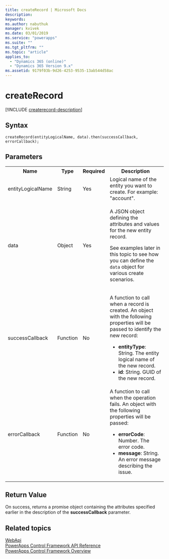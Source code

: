 ```yaml
---
title: createRecord | Microsoft Docs
description: 
keywords:
ms.author: nabuthuk
manager: kvivek
ms.date: 03/01/2019
ms.service: "powerapps"
ms.suite: ""
ms.tgt_pltfrm: ""
ms.topic: "article"
applies_to: 
  - "Dynamics 365 (online)"
  - "Dynamics 365 Version 9.x"
ms.assetid: 9179f03b-9d26-4253-9535-13ab544d58ac
---
```


# createRecord

[!INCLUDE [createrecord-description](includes/createrecord-description.md)]

## Syntax

`createRecord(entityLogicalName, data).then(successCallback, errorCallback);`

## Parameters

<table style="width:100%">
<tr>
<th>Name</th>
<th>Type</th>
<th>Required</th>
<th>Description</th>
</tr>
<tr>
<td>entityLogicalName</td>
<td>String</td>
<td>Yes</td>
<td>Logical name of the entity you want to create. For example: &quot;account&quot;.</td>
</tr>
<tr>
<td>data</td>
<td>Object</td>
<td>Yes</td>
<td><p>A JSON object defining the attributes and values for the new entity record.</p>
<p>See examples later in this topic to see how you can define the <code>data</code> object for various create scenarios.</td>
</tr>
<tr>
<td>successCallback</td>
<td>Function</td>
<td>No</td>
<td><p>A function to call when a record is created. An object with the following properties will be passed to identify the new record:</p>
<ul>
<li><b>entityType</b>: String. The entity logical name of the new record.</li>
<li><b>id</b>: String. GUID of the new record.</li>
</ul></td>
</tr>
<tr>
<td>errorCallback</td>
<td>Function</td>
<td>No</td>
<td>A function to call when the operation fails. An object with the following properties will be passed:
<ul>
<li><b>errorCode</b>: Number. The error code.</li>
<li><b>message</b>: String. An error message describing the issue.</li>
</ul></td>
</tr>
</table>

## Return Value

On success, returns a promise object containing the attributes specified earlier in the description of the **successCallback** parameter.


## Related topics

[WebApi](../webapi.md)<br />
[PowerApps Control Framework API Reference](../index.md)<br />
[PowerApps Control Framework Overview](../../overview.md)<br />
